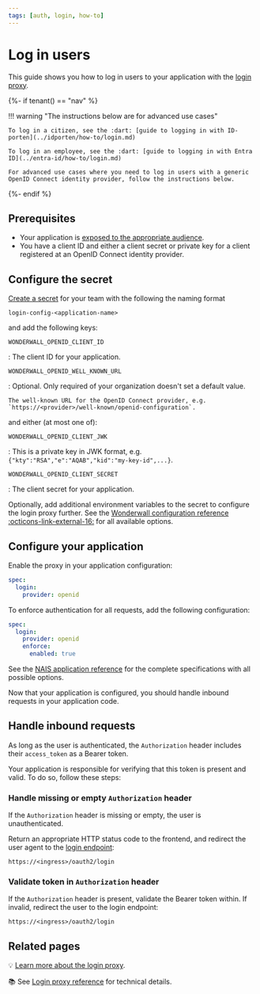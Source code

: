 ```yaml
---
tags: [auth, login, how-to]
---
```


# Log in users

This guide shows you how to log in users to your application with the [login proxy](../explanations/README.md#login-proxy).

{%- if tenant() == "nav" %}

!!! warning "The instructions below are for advanced use cases"

    To log in a citizen, see the :dart: [guide to logging in with ID-porten](../idporten/how-to/login.md)

    To log in an employee, see the :dart: [guide to logging in with Entra ID](../entra-id/how-to/login.md)

    For advanced use cases where you need to log in users with a generic OpenID Connect identity provider, follow the instructions below.

{%- endif %}

## Prerequisites

- Your application is [exposed to the appropriate audience](../../workloads/application/how-to/expose.md).
- You have a client ID and either a client secret or private key for a client registered at an OpenID Connect identity provider.

## Configure the secret

[Create a secret](../../services/secrets/how-to/console.md) for your team with the following the naming format

```
login-config-<application-name>
```

and add the following keys:

`WONDERWALL_OPENID_CLIENT_ID`

:   The client ID for your application.

`WONDERWALL_OPENID_WELL_KNOWN_URL`

:   Optional. Only required of your organization doesn't set a default value.

    The well-known URL for the OpenID Connect provider, e.g. `https://<provider>/well-known/openid-configuration`.

and either (at most one of):

`WONDERWALL_OPENID_CLIENT_JWK`

:   This is a private key in JWK format, e.g. `{"kty":"RSA","e":"AQAB","kid":"my-key-id",...}`.

`WONDERWALL_OPENID_CLIENT_SECRET`

:   The client secret for your application.

Optionally, add additional environment variables to the secret to configure the login proxy further.
See the [Wonderwall configuration reference :octicons-link-external-16:](https://github.com/nais/wonderwall/blob/master/docs/configuration.md) for all available options.

## Configure your application

Enable the proxy in your application configuration:

```yaml title="app.yaml"
spec:
  login:
    provider: openid
```

To enforce authentication for all requests, add the following configuration:

```yaml title="app.yaml" hl_lines="4-5"
spec:
  login:
    provider: openid
    enforce:
      enabled: true
```

See the [NAIS application reference](../../workloads/application/reference/application-spec.md#login) for the complete specifications with all possible options.

Now that your application is configured, you should handle inbound requests in your application code.

## Handle inbound requests

As long as the user is authenticated, the `Authorization` header includes their `access_token` as a Bearer token.

Your application is responsible for verifying that this token is present and valid. To do so, follow these steps:

### Handle missing or empty `Authorization` header

If the `Authorization` header is missing or empty, the user is unauthenticated.

Return an appropriate HTTP status code to the frontend, and redirect the user agent to the [login endpoint]:

```
https://<ingress>/oauth2/login
```

### Validate token in `Authorization` header

If the `Authorization` header is present, validate the Bearer token within.
If invalid, redirect the user to the login endpoint:

```
https://<ingress>/oauth2/login
```

## Related pages

:bulb: [Learn more about the login proxy](../explanations/README.md#login-proxy).

:books: See [Login proxy reference](../reference/README.md#login-proxy) for technical details.

[login endpoint]: ../reference/README.md#login-endpoint
